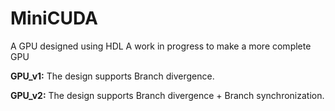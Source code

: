 # MiniCUDA
A GPU designed using HDL 
A work in progress to make a more complete GPU

**GPU_v1:**  The design supports Branch divergence.

**GPU_v2:**  The design supports Branch divergence + Branch synchronization.

